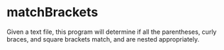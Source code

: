 # matchBrackets
Given a text file, this program will determine if all the parentheses, curly braces, and square brackets match, and are nested appropriately.
